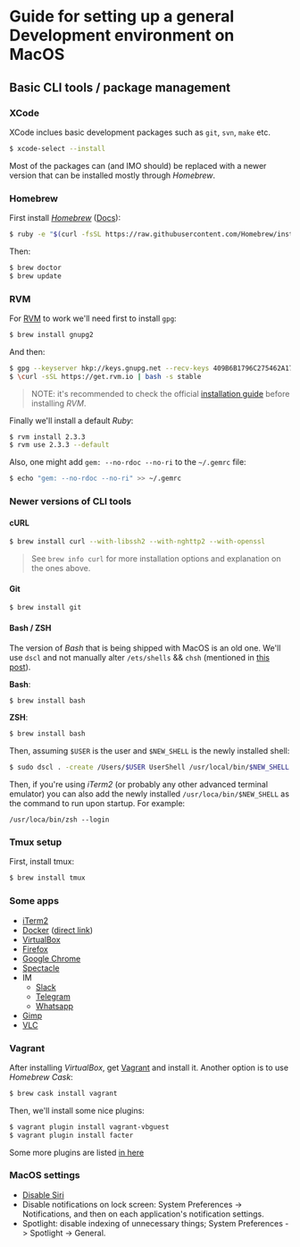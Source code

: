 
# Guide for setting up a general Development environment on MacOS

## Basic CLI tools / package management

### XCode

XCode inclues basic development packages such as `git`, `svn`, `make` etc.

```bash
$ xcode-select --install
```

Most of the packages can (and IMO should) be replaced with a newer version that can
be installed mostly through _Homebrew_.

### Homebrew

First install [_Homebrew_](https://brew.sh/) ([Docs](http://docs.brew.sh/)):

```bash
$ ruby -e "$(curl -fsSL https://raw.githubusercontent.com/Homebrew/install/master/install)"
```

Then:

```bash
$ brew doctor
$ brew update
```

### RVM

For [RVM](https://rvm.io/) to work we'll need first to install `gpg`:

```bash
$ brew install gnupg2
```

And then:

```bash
$ gpg --keyserver hkp://keys.gnupg.net --recv-keys 409B6B1796C275462A1703113804BB82D39DC0E3
$ \curl -sSL https://get.rvm.io | bash -s stable
```

> NOTE: it's recommended to check the official [installation guide](https://rvm.io/rvm/install) before installing _RVM_.

Finally we'll install a default _Ruby_:

```bash
$ rvm install 2.3.3
$ rvm use 2.3.3 --default
```

Also, one might add `gem: --no-rdoc --no-ri` to the `~/.gemrc` file:

```bash
$ echo "gem: --no-rdoc --no-ri" >> ~/.gemrc
```

### Newer versions of CLI tools

#### cURL
```bash
$ brew install curl --with-libssh2 --with-nghttp2 --with-openssl
```

> See `brew info curl` for more installation options and explanation on the ones above.

#### Git

```bash
$ brew install git
```

#### Bash / ZSH

The version of _Bash_ that is being shipped with MacOS is an old one.
We'll use `dscl` and not manually alter `/ets/shells` && `chsh` (mentioned in [this post](https://rick.cogley.info/post/use-homebrew-zsh-instead-of-the-osx-default/)).

**Bash**:

```bash
$ brew install bash
```

**ZSH**:

```bash
$ brew install bash
```

Then, assuming `$USER` is the user and `$NEW_SHELL` is the newly installed shell:

```bash
$ sudo dscl . -create /Users/$USER UserShell /usr/local/bin/$NEW_SHELL
```

Then, if you're using _iTerm2_ (or probably any other advanced terminal emulator) you can also add
the newly installed `/usr/loca/bin/$NEW_SHELL` as the command to run upon startup. For example:

```
/usr/loca/bin/zsh --login
```

### Tmux setup

First, install tmux:

```bash
$ brew install tmux
```

### Some apps

  * [iTerm2](https://www.iterm2.com/downloads.html)
  * [Docker](https://store.docker.com/editions/community/docker-ce-desktop-mac?tab=description) ([direct link](https://download.docker.com/mac/stable/Docker.dmg))
  * [VirtualBox](https://www.virtualbox.org/wiki/Downloads)
  * [Firefox](https://www.mozilla.org/en-US/firefox/new/)
  * [Google Chrome](https://www.google.com/chrome/)
  * [Spectacle](https://www.spectacleapp.com/)
  * IM
    * [Slack](https://slack.com/downloads/osx)
    * [Telegram](https://desktop.telegram.org/)
    * [Whatsapp](https://www.whatsapp.com/download/)
  * [Gimp](https://www.gimp.org/downloads/)
  * [VLC](http://www.videolan.org/vlc/download-macosx.html)

### Vagrant

After installing _VirtualBox_, get [Vagrant](https://www.vagrantup.com/downloads.html) and install it.
Another option is to use _Homebrew Cask_:

```bash
$ brew cask install vagrant
```

Then, we'll install some nice plugins:

```bash
$ vagrant plugin install vagrant-vbguest
$ vagrant plugin install facter
```

Some more plugins are listed [in here](https://github.com/mitchellh/vagrant/wiki/Available-Vagrant-Plugins)

### MacOS settings

  * [Disable Siri](http://osxdaily.com/2016/11/28/disable-siri-on-mac/)
  * Disable notifications on lock screen: System Preferences -> Notifications, and then on each application's notification settings.
  * Spotlight: disable indexing of unnecessary things; System Preferences -> Spotlight -> General.

